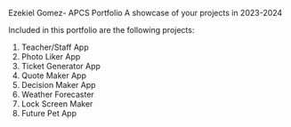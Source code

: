 Ezekiel Gomez- APCS Portfolio
A showcase of your projects in 2023-2024

Included in this portfolio are the following projects:

1. Teacher/Staff App
1. Photo Liker App
1. Ticket Generator App
1. Quote Maker App
1. Decision Maker App
1. Weather Forecaster
1. Lock Screen Maker
1. Future Pet App

